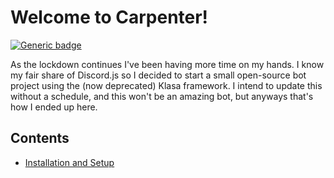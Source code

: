 # Welcome to Carpenter!

[![Generic badge](https://img.shields.io/badge/engineer-gaming-red.svg)](https://shields.io/)

As the lockdown continues I've been having more time on my hands. I know my fair share of Discord.js so I decided to start a small open-source bot project using the (now deprecated) Klasa framework. I intend to update this without a schedule, and this won't be an amazing bot, but anyways that's how I ended up here.

## Contents

* [Installation and Setup](./setup.md)